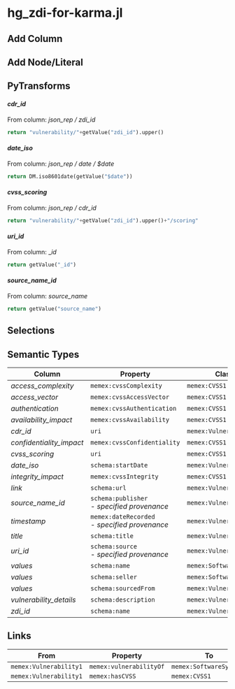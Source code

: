 # hg_zdi-for-karma.jl

## Add Column

## Add Node/Literal

## PyTransforms
#### _cdr_id_
From column: _json_rep / zdi_id_
``` python
return "vulnerability/"+getValue("zdi_id").upper()
```

#### _date_iso_
From column: _json_rep / date / $date_
``` python
return DM.iso8601date(getValue("$date"))
```

#### _cvss_scoring_
From column: _json_rep / cdr_id_
``` python
return "vulnerability/"+getValue("zdi_id").upper()+"/scoring"
```

#### _uri_id_
From column: __id_
``` python
return getValue("_id")
```

#### _source_name_id_
From column: _source_name_
``` python
return getValue("source_name")
```


## Selections

## Semantic Types
| Column | Property | Class |
|  ----- | -------- | ----- |
| _access_complexity_ | `memex:cvssComplexity` | `memex:CVSS1`|
| _access_vector_ | `memex:cvssAccessVector` | `memex:CVSS1`|
| _authentication_ | `memex:cvssAuthentication` | `memex:CVSS1`|
| _availability_impact_ | `memex:cvssAvailability` | `memex:CVSS1`|
| _cdr_id_ | `uri` | `memex:Vulnerability1`|
| _confidentiality_impact_ | `memex:cvssConfidentiality` | `memex:CVSS1`|
| _cvss_scoring_ | `uri` | `memex:CVSS1`|
| _date_iso_ | `schema:startDate` | `memex:Vulnerability1`|
| _integrity_impact_ | `memex:cvssIntegrity` | `memex:CVSS1`|
| _link_ | `schema:url` | `memex:Vulnerability1`|
| _source_name_id_ | `schema:publisher`<BR> - _specified provenance_ | `memex:Vulnerability1`|
| _timestamp_ | `memex:dateRecorded`<BR> - _specified provenance_ | `memex:Vulnerability1`|
| _title_ | `schema:title` | `memex:Vulnerability1`|
| _uri_id_ | `schema:source`<BR> - _specified provenance_ | `memex:Vulnerability1`|
| _values_ | `schema:name` | `memex:SoftwareSystem1`|
| _values_ | `schema:seller` | `memex:SoftwareSystem1`|
| _values_ | `schema:sourcedFrom` | `memex:Vulnerability1`|
| _vulnerability_details_ | `schema:description` | `memex:Vulnerability1`|
| _zdi_id_ | `schema:name` | `memex:Vulnerability1`|


## Links
| From | Property | To |
|  --- | -------- | ---|
| `memex:Vulnerability1` | `memex:vulnerabilityOf` | `memex:SoftwareSystem1`|
| `memex:Vulnerability1` | `memex:hasCVSS` | `memex:CVSS1`|
